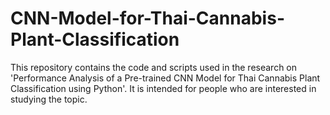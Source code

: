 # CNN-Model-for-Thai-Cannabis-Plant-Classification
This repository contains the code and scripts used in the research on 'Performance Analysis of a Pre-trained CNN Model for Thai Cannabis Plant Classification using Python'. It is intended for people who are interested in studying the topic.
